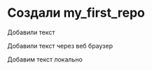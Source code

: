 # Создали my_first_repo

Добавили текст 

Добавили текст через веб браузер 

Добавим текст локально 